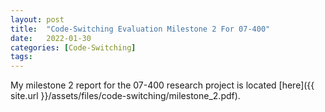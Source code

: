 ```yaml
---
layout: post
title:  "Code-Switching Evaluation Milestone 2 For 07-400"
date:   2022-01-30
categories: [Code-Switching]
tags: 
---
```


My milestone 2 report for the 07-400 research project is located 
[here]({{ site.url }}/assets/files/code-switching/milestone_2.pdf).
